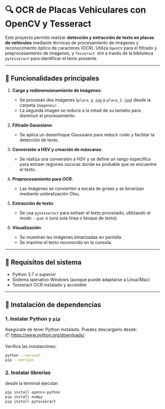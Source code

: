 # 🔍 OCR de Placas Vehiculares con OpenCV y Tesseract

Este proyecto permite realizar **detección y extracción de texto en placas de vehículos** mediante técnicas de procesamiento de imágenes y reconocimiento óptico de caracteres (OCR). Utiliza `OpenCV` para el filtrado y preprocesamiento de imágenes, y `Tesseract OCR` a través de la biblioteca `pytesseract` para identificar el texto presente.

---

## 📌 Funcionalidades principales

1. **Carga y redimensionamiento de imágenes**:
   - Se procesan dos imágenes (`placa_q.jpg` y `placa_2.jpg`) desde la carpeta `Imagenes/`.
   - La segunda imagen se reduce a la mitad de su tamaño para disminuir el procesamiento.

2. **Filtrado Gaussiano**:
   - Se aplica un desenfoque Gaussiano para reducir ruido y facilitar la detección de texto.

3. **Conversión a HSV y creación de máscaras**:
   - Se realiza una conversión a HSV y se define un rango específico para extraer regiones oscuras donde es probable que se encuentre el texto.

4. **Preprocesamiento para OCR**:
   - Las imágenes se convierten a escala de grises y se binarizan mediante umbralización Otsu.

5. **Extracción de texto**:
   - Se usa `pytesseract` para extraer el texto procesado, utilizando el modo `--psm 6` (una sola línea o bloque de texto).

6. **Visualización**:
   - Se muestran las imágenes binarizadas en pantalla.
   - Se imprime el texto reconocido en la consola.

---

## 🧪 Requisitos del sistema

- Python 3.7 o superior
- Sistema operativo Windows (aunque puede adaptarse a Linux/Mac)
- Tesseract OCR instalado y accesible

---

## 🧰 Instalación de dependencias

### 1. Instalar Python y `pip`
Asegúrate de tener Python instalado. Puedes descargarlo desde:  
📦 https://www.python.org/downloads/

Verifica las instalaciónes:
```bash
python --version
pip --version
```
### 2. Instalar librerias
desde la terminal ejecutar:
```bash
pip install opencv-python
pip install numpy
pip install pytesseract
```




